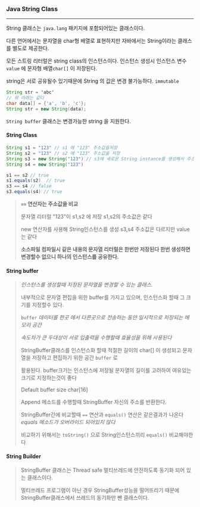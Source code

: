 ### Java String Class

---

String 클래스는 `java.lang` 패키지에 포함되어있는 클래스이다.

다른 언어에서는 문자열을 char형 배열로 표현하지만 자바에서는 String이라는 클래스를 별도로 제공한다.

모든 스트링 리터럴은 string class의 인스턴스이다. 인스턴스 생성시 인스턴스 변수 `value` 에 문자형 배열`char[]` 이 저장된다.

string은 서로 공유될수 있기때문에 String 의 값은 변경 불가능하다. `immutable`  

```java
String str = 'abc'
// 위 아래는 같다
char data[] = {'a', 'b', 'c'}; 
String str = new String(data);
```

`String buffer` 클래스는 변경가능한 string 을 지원한다.



#### String Class

```java
String s1 = "123" // s1 에 "123" 주소값을저장
String s2 = "123" // s2 에 "123" 주소값을 저장
String s3 = new String("123") // s3에 새로운 String instance를 생성해서 주소값저장
String s4 = new String("123")

s1 == s2 // true
s1.equals(s2)  // true
s3 == s4 // false
s3.equals(s4) // true
```

> **`==` 연산자는 주소값을 비교**
>
> 문자열 리터럴 "123"이 s1,s2 에 저장 s1,s2의 주소값은 같다
>
> new 연산자를 사용해 String인스턴스를 생성 s3,s4 주소값은 다르지만 value는 같다
>
> **소스파일 컴파일시 같은 내용의 문자열 리터럴은 한번만 저장된다 한번 생성하면 변경할수 없으니 하나의 인스턴스를 공유한다.**



#### String buffer

> *인스턴스를 생성할때 지정된 문자열을 변경할 수 있는 클래스.*
>
> 내부적으로 문자열 편집을 위한 buffer를 가지고 있으며, 인스턴스화 할때 그 크기를 지정할수 있다.
>
> `buffer` *데이터를 한곳 에서 다른곳으로 전송하는 동안 일시적으로 저장되는 메모리 공간*
>
> *속도차가 큰 두대상이 서로 입출력을 수행할때 효율성을 위해 사용된다*
>
> StringBuffer클래스를 인스턴스화 할때 적절한 길이의 char[] 이 생성되고 문자열을 저장하고 편집하기 위한 공간 `buffer` 로
>
> 활용된다. buffer크기는 인스턴스에 저장될 문자열의 길이를 고려하여 여유있는 크기로 지정하는것이 좋다
>
> Default buffer size char[16]
>
> Append 메소드를 수행할때 StringBuffer 자신의 주소를 반환한다.
>
> StringBuffer간에 비교할때 `==` 연산과 `equals()` 연산은 같은결과가 나온다 *equals 메소드가 오버라이드 되어있지 않다*
>
> 비교하기 위해서는 `toString()` 으로 String인스턴스끼리 `equals()` 비교해야한다

#### String Builder

> StringBuffer 클래스는 Thread safe 멀티쓰레드에 안전하도록 동기화 되어 있는 클래스이다.
>
> 멀티쓰레드 프로그램이 아닌 경우 StringBuffer성능을 떨어뜨리기 때문에 StringBuffer클래스에서 쓰레드의 동기화만 뺀 클래스이다.